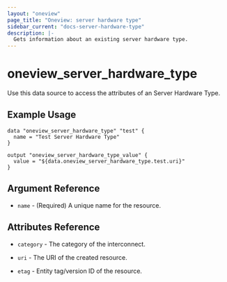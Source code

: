 ```yaml
---
layout: "oneview"
page_title: "Oneview: server hardware type"
sidebar_current: "docs-server-hardware-type"
description: |-
  Gets information about an existing server hardware type.
---
```


# oneview\_server\_hardware\_type

Use this data source to access the attributes of an Server Hardware Type.

## Example Usage

```hcl
data "oneview_server_hardware_type" "test" {
  name = "Test Server Hardware Type"
}

output "oneview_server_hardware_type_value" {
  value = "${data.oneview_server_hardware_type.test.uri}"
}
```

## Argument Reference

* `name` - (Required) A unique name for the resource.

## Attributes Reference


* `category` - The category of the interconnect.

* `uri` - The URI of the created resource.

* `etag` - Entity tag/version ID of the resource.
